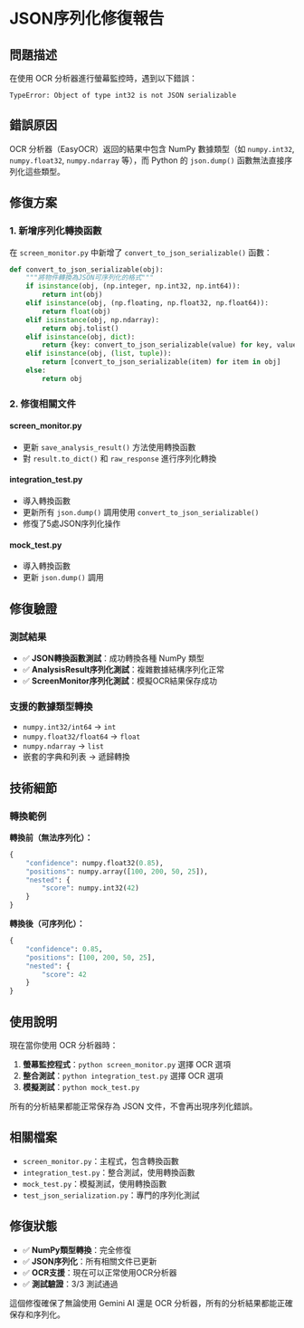 # JSON序列化修復報告

## 問題描述

在使用 OCR 分析器進行螢幕監控時，遇到以下錯誤：

```
TypeError: Object of type int32 is not JSON serializable
```

## 錯誤原因

OCR 分析器（EasyOCR）返回的結果中包含 NumPy 數據類型（如 `numpy.int32`, `numpy.float32`, `numpy.ndarray` 等），而 Python 的 `json.dump()` 函數無法直接序列化這些類型。

## 修復方案

### 1. 新增序列化轉換函數

在 `screen_monitor.py` 中新增了 `convert_to_json_serializable()` 函數：

```python
def convert_to_json_serializable(obj):
    """將物件轉換為JSON可序列化的格式"""
    if isinstance(obj, (np.integer, np.int32, np.int64)):
        return int(obj)
    elif isinstance(obj, (np.floating, np.float32, np.float64)):
        return float(obj)
    elif isinstance(obj, np.ndarray):
        return obj.tolist()
    elif isinstance(obj, dict):
        return {key: convert_to_json_serializable(value) for key, value in obj.items()}
    elif isinstance(obj, (list, tuple)):
        return [convert_to_json_serializable(item) for item in obj]
    else:
        return obj
```

### 2. 修復相關文件

#### screen_monitor.py
- 更新 `save_analysis_result()` 方法使用轉換函數
- 對 `result.to_dict()` 和 `raw_response` 進行序列化轉換

#### integration_test.py
- 導入轉換函數
- 更新所有 `json.dump()` 調用使用 `convert_to_json_serializable()`
- 修復了5處JSON序列化操作

#### mock_test.py
- 導入轉換函數
- 更新 `json.dump()` 調用

## 修復驗證

### 測試結果
- ✅ **JSON轉換函數測試**：成功轉換各種 NumPy 類型
- ✅ **AnalysisResult序列化測試**：複雜數據結構序列化正常
- ✅ **ScreenMonitor序列化測試**：模擬OCR結果保存成功

### 支援的數據類型轉換
- `numpy.int32/int64` → `int`
- `numpy.float32/float64` → `float`
- `numpy.ndarray` → `list`
- 嵌套的字典和列表 → 遞歸轉換

## 技術細節

### 轉換範例
**轉換前（無法序列化）：**
```python
{
    "confidence": numpy.float32(0.85),
    "positions": numpy.array([100, 200, 50, 25]),
    "nested": {
        "score": numpy.int32(42)
    }
}
```

**轉換後（可序列化）：**
```python
{
    "confidence": 0.85,
    "positions": [100, 200, 50, 25],
    "nested": {
        "score": 42
    }
}
```

## 使用說明

現在當你使用 OCR 分析器時：

1. **螢幕監控程式**：`python screen_monitor.py` 選擇 OCR 選項
2. **整合測試**：`python integration_test.py` 選擇 OCR 選項
3. **模擬測試**：`python mock_test.py`

所有的分析結果都能正常保存為 JSON 文件，不會再出現序列化錯誤。

## 相關檔案

- `screen_monitor.py`：主程式，包含轉換函數
- `integration_test.py`：整合測試，使用轉換函數
- `mock_test.py`：模擬測試，使用轉換函數
- `test_json_serialization.py`：專門的序列化測試

## 修復狀態

- ✅ **NumPy類型轉換**：完全修復
- ✅ **JSON序列化**：所有相關文件已更新
- ✅ **OCR支援**：現在可以正常使用OCR分析器
- ✅ **測試驗證**：3/3 測試通過

這個修復確保了無論使用 Gemini AI 還是 OCR 分析器，所有的分析結果都能正確保存和序列化。